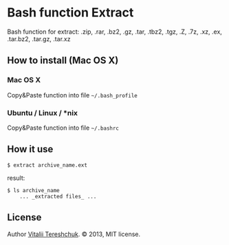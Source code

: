 Bash function Extract
=====================

Bash function for extract: .zip, .rar, .bz2, .gz, .tar, .tbz2, .tgz, .Z, .7z, .xz, .ex, .tar.bz2, .tar.gz, .tar.xz


How to install (Mac OS X)
-------------------------

### Mac OS X
Copy&Paste function into file `~/.bash_profile`

### Ubuntu / Linux / *nix
Copy&Paste function into file `~/.bashrc`


How it use
----------
    $ extract archive_name.ext

result:

    $ ls archive_name
        ... _extracted files_ ...

License
-------
Author [Vitalii Tereshchuk](http://dotoca.net). &copy; 2013, MIT license.
